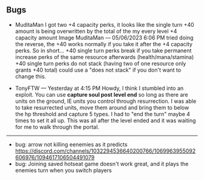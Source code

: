 ## Bugs
- MuditaMan
I got two +4 capacity perks, it looks like the single turn +40 amount is being overwritten by the total of the my every level +4 capacity amount
Image
MuditaMan — 05/06/2023 6:06 PM
tried doing the reverse, the +40 works normally if you take it after the +4 capacity perks. So in short...
+40 single turn perks break if you take permanent increase perks of the same resource afterwards (health/mana/stamina)
+40 single turn perks do not stack (having two of one resource only grants +40 total) could use a "does not stack" if you don't want to change this. 

- TonyFTW — Yesterday at 4:15 PM
Howdy, I think I stumbled into an exploit. You can use **capture soul post level end** so long as there are units on the ground, IE units you control through resurrection. I was able to take resurrected units, move them around and bring them to below the hp threshold and capture 5 types. I had to "end the turn" maybe 4 times to set it all up. This was all after the level ended and it was waiting for me to walk through the portal.


---
- bug: arrow not killing eenemies as it predicts https://discord.com/channels/1032294536640200766/1069963955092606976/1094617106504491079
- bug: Joining saved hotseat game doesn't work great, and it plays the enemies turn when you switch players